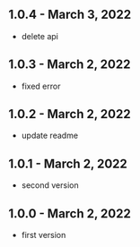 ## 1.0.4 - March 3, 2022

- delete api

## 1.0.3 - March 2, 2022

- fixed error

## 1.0.2 - March 2, 2022

- update readme

## 1.0.1 - March 2, 2022

- second version

## 1.0.0 - March 2, 2022

- first version
